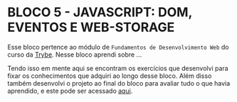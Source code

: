 # BLOCO 5 - JAVASCRIPT: DOM, EVENTOS E WEB-STORAGE

Esse bloco pertence ao módulo de `Fundamentos de Desenvolvimento Web` do curso da [Trybe](https://www.betrybe.com/). Nesse bloco aprendi sobre ...

Tendo isso em mente aqui se encontram os exercícios que desenvolvi para fixar os conhecimentos que adquiri ao longo desse bloco. Além disso também desenvolvi o projeto ao final do bloco para avaliar tudo o que havia aprendido, e este pode ser acessado [aqui](linkProjetoDoBloco).